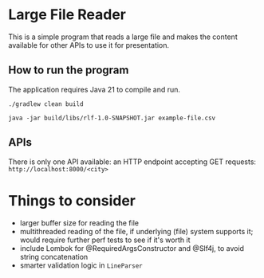 # Large File Reader
This is a simple program that reads a large file and makes the content available for other APIs to use it for presentation.

## How to run the program
The application requires Java 21 to compile and run. 
```
./gradlew clean build

java -jar build/libs/rlf-1.0-SNAPSHOT.jar example-file.csv
```

## APIs
There is only one API available: an HTTP endpoint accepting GET requests:
`http://localhost:8000/<city>`

# Things to consider
- larger buffer size for reading the file
- multithreaded reading of the file, if underlying (file) system supports it; would require further perf tests to see if it's worth it
- include Lombok for @RequiredArgsConstructor and @Slf4j, to avoid string concatenation
- smarter validation logic in `LineParser`
